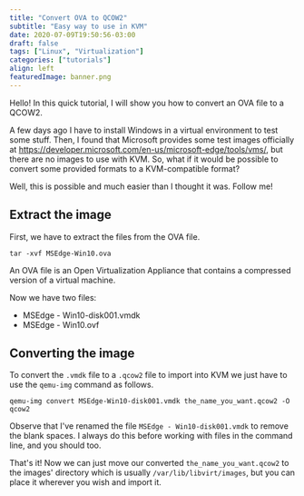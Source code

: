 ```yaml
---
title: "Convert OVA to QCOW2"
subtitle: "Easy way to use in KVM"
date: 2020-07-09T19:50:56-03:00
draft: false
tags: ["Linux", "Virtualization"]
categories: ["tutorials"]
align: left
featuredImage: banner.png
---
```


Hello! In this quick tutorial, I will show you how to convert an OVA file to a QCOW2.

A few days ago I have to install Windows in a virtual environment to test some stuff. Then, I found that Microsoft provides some test images officially at <https://developer.microsoft.com/en-us/microsoft-edge/tools/vms/>, but there are no images to use with KVM. So, what if it would be possible to convert some provided formats to a KVM-compatible format?

Well, this is possible and much easier than I thought it was. Follow me!

## Extract the image

First, we have to extract the files from the OVA file.

```shell
tar -xvf MSEdge-Win10.ova
```

An OVA file is an Open Virtualization Appliance that contains a compressed version of a virtual machine.

Now we have two files:

* MSEdge - Win10-disk001.vmdk
* MSEdge - Win10.ovf

## Converting the image

To convert the `.vmdk` file to a `.qcow2` file to import into KVM we just have to use the `qemu-img` command as follows.

```shell
qemu-img convert MSEdge-Win10-disk001.vmdk the_name_you_want.qcow2 -O qcow2
```

Observe that I've renamed the file `MSEdge - Win10-disk001.vmdk` to remove the blank spaces. I always do this before working with files in the command line, and you should too.

That's it! Now we can just move our converted `the_name_you_want.qcow2` to the images' directory which is usually `/var/lib/libvirt/images`, but you can place it wherever you wish and import it.
